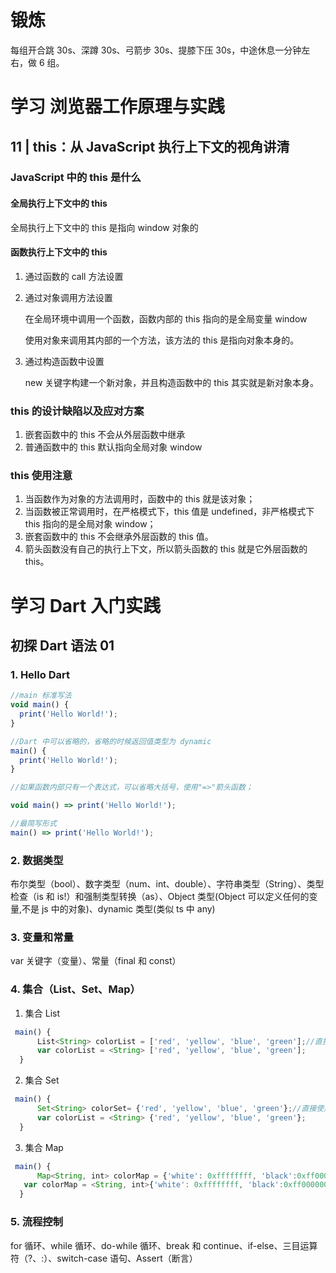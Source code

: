 # 锻炼

每组开合跳 30s、深蹲 30s、弓箭步 30s、提膝下压 30s，中途休息一分钟左右，做 6 组。

# 学习 浏览器工作原理与实践

## 11 | this：从 JavaScript 执行上下文的视角讲清

### JavaScript 中的 this 是什么

#### 全局执行上下文中的 this

全局执行上下文中的 this 是指向 window 对象的

#### 函数执行上下文中的 this

1. 通过函数的 call 方法设置

2. 通过对象调用方法设置


    在全局环境中调用一个函数，函数内部的 this 指向的是全局变量 window

    使用对象来调用其内部的一个方法，该方法的 this 是指向对象本身的。

3. 通过构造函数中设置

   new 关键字构建一个新对象，并且构造函数中的 this 其实就是新对象本身。

### this 的设计缺陷以及应对方案

1. 嵌套函数中的 this 不会从外层函数中继承
2. 普通函数中的 this 默认指向全局对象 window

### this 使用注意

1. 当函数作为对象的方法调用时，函数中的 this 就是该对象；
2. 当函数被正常调用时，在严格模式下，this 值是 undefined，非严格模式下 this 指向的是全局对象 window；
3. 嵌套函数中的 this 不会继承外层函数的 this 值。
4. 箭头函数没有自己的执行上下文，所以箭头函数的 this 就是它外层函数的 this。

# 学习 Dart 入门实践

## 初探 Dart 语法 01

### 1. Hello Dart

```javascript
//main 标准写法
void main() {
  print('Hello World!');
}

//Dart 中可以省略的，省略的时候返回值类型为 dynamic
main() {
  print('Hello World!');
}

//如果函数内部只有一个表达式，可以省略大括号，使用"=>"箭头函数；

void main() => print('Hello World!');

//最简写形式
main() => print('Hello World!');
```

### 2. 数据类型

布尔类型（bool）、数字类型（num、int、double）、字符串类型（String）、类型检查（is 和 is!）和强制类型转换（as）、Object 类型(Object 可以定义任何的变量,不是 js 中的对象)、dynamic 类型(类似 ts 中 any)

### 3. 变量和常量

var 关键字（变量）、常量（final 和 const）

### 4. 集合（List、Set、Map）

1. 集合 List

```javascript
 main() {
      List<String> colorList = ['red', 'yellow', 'blue', 'green'];//直接使用 [] 形式初始化
      var colorList = <String> ['red', 'yellow', 'blue', 'green'];
  }
```

2. 集合 Set

```javascript
 main() {
      Set<String> colorSet= {'red', 'yellow', 'blue', 'green'};//直接使用{}形式初始化
      var colorList = <String> {'red', 'yellow', 'blue', 'green'};
  }
```

3. 集合 Map

```javascript
 main() {
      Map<String, int> colorMap = {'white': 0xffffffff, 'black':0xff000000};//使用 {key:value} 形式初始化
   var colorMap = <String, int>{'white': 0xffffffff, 'black':0xff000000};
  }
```

### 5. 流程控制

for 循环、while 循环、do-while 循环、break 和 continue、if-else、三目运算符（?、:）、switch-case 语句、Assert（断言）
